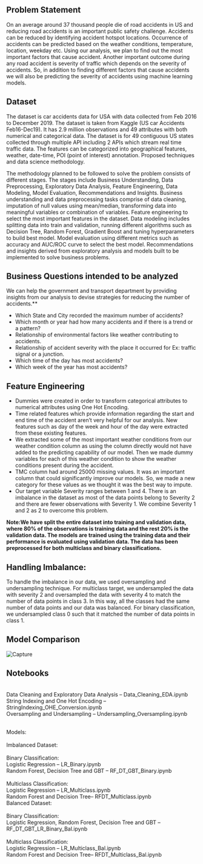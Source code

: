 ## Problem Statement
 
On an average around 37 thousand people die of road accidents in US and reducing road accidents is an important public safety challenge. Accidents can be reduced by identifying accident hotspot locations. Occurrence of accidents can be predicted based on the weather conditions, temperature, location, weekday etc. Using our analysis, we plan to find out the most important factors that cause accident.  Another important outcome during any road accident is severity of traffic which depends on the severity of accidents. So, in addition to finding different factors that cause accidents we will also be predicting the severity of accidents using machine learning models.

## Dataset 
 
The dataset is car accidents data for USA with data collected from Feb 2016 to December 2019. The dataset is taken from Kaggle (US car Accidents Feb16-Dec19). It has 2.9 million observations and 49 attributes with both numerical and categorical data. The dataset is for 49 contiguous US states collected through multiple API including 2 APIs which stream real time traffic data. The features can be categorized into geographical features, weather, date-time, POI (point of interest) annotation.  Proposed techniques and data science methodology.

The methodology planned to be followed to solve the problem consists of different stages. The stages include Business Understanding, Data Preprocessing, Exploratory Data Analysis, Feature Engineering, Data Modeling, Model Evaluation, Recommendations and Insights. Business understanding and data preprocessing tasks comprise of data cleaning, imputation of null values using mean/median, transforming data into meaningful variables or combination of variables. Feature engineering to select the most important features in the dataset. Data modeling includes splitting data into train and validation, running different algorithms such as Decision Tree, Random Forest, Gradient Boost and tuning hyperparameters to build best model. Model evaluation using different metrics such as accuracy and AUC/ROC curve to select the best model. Recommendations and insights derived from exploratory analysis and models built to be implemented to solve business problems.
 
 
## Business Questions intended to be analyzed 
 
We can help the government and transport department by providing insights from our analysis to devise strategies for reducing the number of accidents.**
<br>
* Which State and City recorded the maximum number of accidents?
* Which month or year had how many accidents and if there is a trend or a pattern?
* Relationship of environmental factors like weather contributing to accidents.
* Relationship of accident severity with the place it occurred for Ex: traffic signal or a junction.
* Which time of the day has most accidents? 
* Which week of the year has most accidents?


## Feature Engineering

* Dummies were created in order to transform categorical attributes to numerical attributes using One Hot Encoding.  
* Time related features which provide information regarding the start and end time of the accident aren’t very helpful for our analysis. New features such as day of the week and hour of the day were extracted from these existing features. 
* We extracted some of the most important weather conditions from our weather condition column as using the column directly would not have added to the predicting capability of our model. Then we made dummy variables for each of this weather condition to show the weather conditions present during the accident.  
* TMC column had around 25000 missing values. It was an important column that could significantly improve our models. So, we made a new category for these values as we thought it was the best way to impute.  
* Our target variable Severity ranges between 1 and 4. There is an imbalance in the dataset as most of the data points belong to Severity 2 and there are fewer observations with Severity 1. We combine Severity 1 and 2 as 2 to overcome this problem. 

 
 
**Note:We have split the entire dataset into training and validation data, where 80% of the observations is training data and the rest 20% is the validation data. The models are trained using the training data and their performance is evaluated using validation data. The data has been preprocessed for both multiclass and binary classifications.**
 
 
## Handling Imbalance: 

To handle the imbalance in our data, we used oversampling and undersampling technique. For multiclass target, we undersampled the data with severity 2 and oversampled the data with severity 4 to match the number of data points in class 3. In this way, all the classes had the same number of data points and our data was balanced. For binary classification, we undersampled class 0 such that it matched the number of data points in class 1.

## Model Comparison

![Capture](https://user-images.githubusercontent.com/30891813/82270289-4acc0f80-9942-11ea-9a02-6148018239fa.PNG)

## Notebooks

<br>Data Cleaning and Exploratory Data Analysis – Data_Cleaning_EDA.ipynb
<br>String Indexing and One Hot Encoding – StringIndexing_OHE_Conversion.ipynb
<br>Oversampling and Undersampling – Undersampling_Oversampling.ipynb

<br>Models:
<br>
<br>Imbalanced Dataset:
<br>
<br>Binary Classification:
<br>Logistic Regression – LR_Binary.ipynb
<br>Random Forest, Decision Tree and GBT – RF_DT_GBT_Binary.ipynb
<br>
<br>Multiclass Classification:
<br>Logistic Regression – LR_Multiclass.ipynb
<br>Random Forest and Decision Tree– RFDT_Multiclass.ipynb
<br>Balanced Dataset:
<br>
<br>Binary Classification:
<br>Logistic Regression, Random Forest, Decision Tree and GBT –
<br>RF_DT_GBT_LR_Binary_Bal.ipynb
<br>
<br>Multiclass Classification:
<br>Logistic Regression – LR_Multiclass_Bal.ipynb
<br>Random Forest and Decision Tree– RFDT_Multiclass_Bal.ipynb
